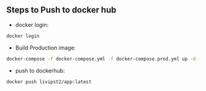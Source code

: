 ## Steps to Push to docker hub
- docker login:

```sh
docker login
```

- Build Production image:

```sh
docker-compose -f docker-compose.yml -f docker-compose.prod.yml up -d --build
```

- push to dockerhub:

```sh
docker push livipst2/app:latest
```